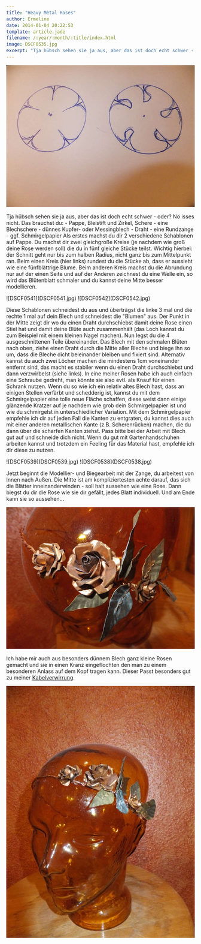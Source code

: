 ```yaml
---
title: "Heavy Metal Roses"
author: Ermeline
date: 2014-01-04 20:22:53
template: article.jade
filename: /:year/:month/:title/index.html
image: DSCF0535.jpg
excerpt: "Tja hübsch sehen sie ja aus, aber das ist doch echt schwer - oder?\r\nNö isses nicht."
---
```


![DSCF0535](DSCF0535.jpg)

Tja hübsch sehen sie ja aus, aber das ist doch echt schwer - oder? Nö
isses nicht. Das brauchst du: - Pappe, Bleistift und Zirkel, Schere -
eine Blechschere - dünnes Kupfer- oder Messingblech - Draht - eine
Rundzange - ggf. Schmirgelpapier Als erstes machst du dir 2 verschiedene
Schablonen auf Pappe. Du machst dir zwei gleichgroße Kreise (je nachdem
wie groß deine Rose werden soll) die du in fünf gleiche Stücke teilst.
Wichtig hierbei: der Schnitt geht nur bis zum halben Radius, nicht ganz
bis zum Mittelpunkt ran. Beim einen Kreis (hier links) rundest du die
Stücke ab, dass er aussieht wie eine fünfblättrige Blume. Beim anderen
Kreis machst du die Abrundung nur auf der einen Seite und auf der
Anderen zeichnest du eine Welle ein, so wird das Blütenblatt schmaler
und du kannst deine Mitte besser modellieren.

<div class="slideshow_landscape">
![DSCF0541](DSCF0541.jpg)
![DSCF0542](DSCF0542.jpg)
</div>

Diese Schablonen schneidest du aus und überträgst die linke 3 mal und
die rechte 1 mal auf dein Blech und schneidest die "Blumen" aus. Der
Punkt in der Mitte zeigt dir wo du einen Draht durchschiebst damit deine
Rose einen Stiel hat und damit deine Blüte auch zusammenhält (das Loch
kannst du zum Beispiel mit einem kleinen Nagel machen). Nun legst du die
4 ausgeschnittenen Teile übereinander. Das Blech mit den schmalen Blüten
nach oben, ziehe einen Draht durch die Mitte aller Bleche und biege ihn
so um, dass die Bleche dicht beieinander bleiben und fixiert sind.
Alternativ kannst du auch zwei Löcher machen die mindestens 1cm
voneinander entfernt sind, das macht es stabiler wenn du einen Draht
durchschiebst und dann verzwirbelst (siehe links). In eine meiner Rosen
habe ich auch einfach eine Schraube gedreht, man könnte sie also evtl.
als Knauf für einen Schrank nutzen. Wenn du so wie ich ein relativ altes
Blech hast, dass an einigen Stellen verfärbt und schedderig ist, kannst
du mit dem Schmirgelpapier eine tolle neue Fläche schaffen, diese weist
dann einige glänzende Kratzer auf je nachdem wie grob dein
Schmirgelpapier ist und wie du schmirgelst in unterschiedlicher
Variation. Mit dem Schmirgelpapier empfehle ich dir auf jeden Fall die
Kanten zu entgraten, du kannst dies auch mit einer anderen metallischen
Kante (z.B. Scherenrücken) machen, die du dann über die scharfen Kanten
ziehst. Pass bitte bei der Arbeit mit Blech gut auf und schneide dich
nicht. Wenn du gut mit Gartenhandschuhen arbeiten kannst und trotzdem
ein Feeling für das Material hast, empfehle ich dir diese zu nutzen.

<div class="slideshow_landscape">
![DSCF0539](DSCF0539.jpg)
![DSCF0538](DSCF0538.jpg)
</div>

Jetzt beginnt die Modellier- und Biegearbeit mit der Zange, du arbeitest
von Innen nach Außen. Die Mitte ist am kompliziertesten achte darauf,
das sich die Blätter inneinanderwinden - soll halt aussehen wie eine
Rose. Dann biegst du dir die Rose wie sie dir gefällt, jedes Blatt
individuell. Und am Ende kann sie so aussehen...

![DSCF0499](DSCF0499.jpg)

Ich habe mir auch aus besonders dünnem Blech ganz kleine Rosen gemacht
und sie in einen Kranz eingeflochten den man zu einem besonderen Anlass
auf dem Kopf tragen kann. Dieser Passt besonders gut zu meiner
[Kabelverwirrung](http://flauschiversum.de/2014/04/282/ "Kabelverwirrung").

![DSCF0498](DSCF0498-e1423508821382.jpg)
